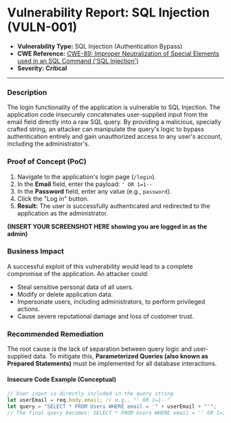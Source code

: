 # Vulnerability Report: SQL Injection (VULN-001)

- **Vulnerability Type:** SQL Injection (Authentication Bypass)
- **CWE Reference:** [CWE-89: Improper Neutralization of Special Elements used in an SQL Command ('SQL Injection')](https://cwe.mitre.org/data/definitions/89.html)
- **Severity:** **Critical**

---

### Description
The login functionality of the application is vulnerable to SQL Injection. The application code insecurely concatenates user-supplied input from the email field directly into a raw SQL query. By providing a malicious, specially crafted string, an attacker can manipulate the query's logic to bypass authentication entirely and gain unauthorized access to any user's account, including the administrator's.

### Proof of Concept (PoC)
1.  Navigate to the application's login page (`/login`).
2.  In the **Email** field, enter the payload: `' OR 1=1--`
3.  In the **Password** field, enter any value (e.g., `password`).
4.  Click the "Log in" button.
5.  **Result:** The user is successfully authenticated and redirected to the application as the administrator.

**(INSERT YOUR SCREENSHOT HERE showing you are logged in as the admin)**

### Business Impact
A successful exploit of this vulnerability would lead to a complete compromise of the application. An attacker could:
-   Steal sensitive personal data of all users.
-   Modify or delete application data.
-   Impersonate users, including administrators, to perform privileged actions.
-   Cause severe reputational damage and loss of customer trust.

### Recommended Remediation
The root cause is the lack of separation between query logic and user-supplied data. To mitigate this, **Parameterized Queries (also known as Prepared Statements)** must be implemented for all database interactions.

#### Insecure Code Example (Conceptual)
```javascript
// User input is directly included in the query string
let userEmail = req.body.email; // e.g., "' OR 1=1--"
let query = "SELECT * FROM Users WHERE email = '" + userEmail + "'";
// The final query becomes: SELECT * FROM Users WHERE email = '' OR 1=1--'